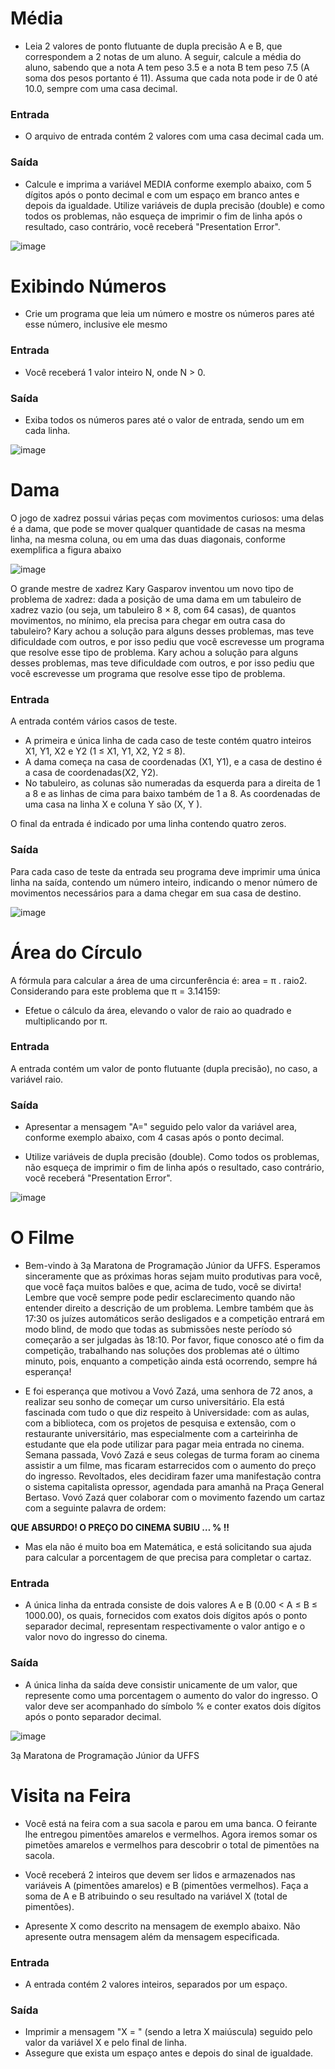 
# Média

- Leia 2 valores de ponto flutuante de dupla precisão A e B, que correspondem a 2 notas de um aluno. A seguir, calcule a média do aluno, sabendo que a nota A tem peso 3.5 e a nota B tem peso 7.5 (A soma dos pesos portanto é 11). Assuma que cada nota pode ir de 0 até 10.0, sempre com uma casa decimal.

### Entrada

- O arquivo de entrada contém 2 valores com uma casa decimal cada um.

### Saída

- Calcule e imprima a variável MEDIA conforme exemplo abaixo, com 5 dígitos após o ponto decimal e com um espaço em branco antes e depois da igualdade. Utilize variáveis de dupla precisão (double) e como todos os problemas, não esqueça de imprimir o fim de linha após o resultado, caso contrário, você receberá "Presentation Error".

![image](https://user-images.githubusercontent.com/32016610/154385732-e67d528f-e7ef-4829-baec-14546ff44fe2.png)


# Exibindo Números


- Crie um programa que leia um número e mostre os números pares até esse número, inclusive ele mesmo

### Entrada

- Você receberá 1 valor inteiro N, onde N > 0.

### Saída

- Exiba todos os números pares até o valor de entrada, sendo um em cada linha. 


 ![image](https://user-images.githubusercontent.com/32016610/154385461-8a2852d5-67a8-407b-8998-3173d67b9eff.png)



# Dama

O jogo de xadrez possui várias peças com movimentos curiosos: uma delas é a dama, que pode se mover qualquer quantidade de casas na mesma linha, na mesma coluna, ou em uma das duas diagonais, conforme exemplifica a figura abaixo

![image](https://user-images.githubusercontent.com/32016610/154385586-a738e682-7c62-45da-9d84-6b610940a103.png)

<p> O grande mestre de xadrez Kary Gasparov inventou um novo tipo de problema de xadrez: dada a posição de uma dama em um tabuleiro de xadrez vazio (ou seja, um tabuleiro 8 × 8, com 64 casas), de quantos movimentos, no mínimo, ela precisa para chegar em outra casa do tabuleiro? Kary achou a solução para alguns desses problemas, mas teve dificuldade com outros, e por isso pediu que você escrevesse um programa que resolve esse tipo de problema. Kary achou a solução para alguns desses problemas, mas teve dificuldade com outros, e por isso pediu que você escrevesse um programa que resolve esse tipo de problema.  </p> 

### Entrada

A entrada contém vários casos de teste. 
- A primeira e única linha de cada caso de teste contém quatro inteiros X1, Y1, X2 e Y2 (1 ≤ X1, Y1, X2, Y2 ≤ 8). 
- A dama começa na casa de coordenadas (X1, Y1), e a casa de destino é a casa de coordenadas(X2, Y2).
- No tabuleiro, as colunas são numeradas da esquerda para a direita de 1 a 8 e as linhas de cima para baixo também de 1 a 8. As coordenadas de uma casa na linha X e coluna Y são (X, Y ).

O final da entrada é indicado por uma linha contendo quatro zeros.

### Saída

Para cada caso de teste da entrada seu programa deve imprimir uma única linha na saída, contendo um número inteiro, indicando o menor número de movimentos necessários para a dama chegar em sua casa de destino.

![image](https://user-images.githubusercontent.com/32016610/154385219-9f691b2d-d854-4d92-b3d1-c66ad21e8cbb.png)


# Área do Círculo

A fórmula para calcular a área de uma circunferência é: area = π . raio2. Considerando para este problema que π = 3.14159:

- Efetue o cálculo da área, elevando o valor de raio ao quadrado e multiplicando por π.

### Entrada
A entrada contém um valor de ponto flutuante (dupla precisão), no caso, a variável raio.

### Saída

- Apresentar a mensagem "A=" seguido pelo valor da variável area, conforme exemplo abaixo, com 4 casas após o ponto decimal. 

- Utilize variáveis de dupla precisão (double). Como todos os problemas, não esqueça de imprimir o fim de linha após o resultado, caso contrário, você receberá "Presentation Error".


![image](https://user-images.githubusercontent.com/32016610/154823557-3c2d3274-cf65-4732-88f8-b109ed00816c.png)


# O Filme


- Bem-vindo à 3ạ Maratona de Programação Júnior da UFFS. Esperamos sinceramente que as próximas horas sejam muito produtivas para você, que você faça muitos balões e que, acima de tudo, você se divirta! Lembre que você sempre pode pedir esclarecimento quando não entender direito a descrição de um problema. Lembre também que às 17:30 os juízes automáticos serão desligados e a competição entrará em modo blind, de modo que todas as submissões neste período só começarão a ser julgadas às 18:10. Por favor, fique conosco até o fim da competição, trabalhando nas soluções dos problemas até o último minuto, pois, enquanto a competição ainda está ocorrendo, sempre há esperança!

- E foi esperança que motivou a Vovó Zazá, uma senhora de 72 anos, a realizar seu sonho de começar um curso universitário. Ela está fascinada com tudo o que diz respeito à Universidade: com as aulas, com a biblioteca, com os projetos de pesquisa e extensão, com o restaurante universitário, mas especialmente com a carteirinha de estudante que ela pode utilizar para pagar meia entrada no cinema. Semana passada, Vovó Zazá e seus colegas de turma foram ao cinema assistir a um filme, mas ficaram estarrecidos com o aumento do preço do ingresso. Revoltados, eles decidiram fazer uma manifestação contra o sistema capitalista opressor, agendada para amanhã na Praça General Bertaso. Vovó Zazá quer colaborar com o movimento fazendo um cartaz com a seguinte palavra de ordem:

<strong> QUE ABSURDO! O PREÇO DO CINEMA SUBIU … % !! </strong>

- Mas ela não é muito boa em Matemática, e está solicitando sua ajuda para calcular a porcentagem de que precisa para completar o cartaz.


### Entrada

- A única linha da entrada consiste de dois valores A e B (0.00 < A ≤ B ≤ 1000.00), os quais, fornecidos com exatos dois dígitos após o ponto separador decimal, representam respectivamente o valor antigo e o valor novo do ingresso do cinema.

### Saída

- A única linha da saída deve consistir unicamente de um valor, que represente como uma porcentagem o aumento do valor do ingresso. O valor deve ser acompanhado do símbolo % e conter exatos dois dígitos após o ponto separador decimal.


![image](https://user-images.githubusercontent.com/32016610/154823950-e66a5b3c-7679-4bb3-823b-56b800e0ba3c.png)

3ạ Maratona de Programação Júnior da UFFS


# Visita na Feira

- Você está na feira com a sua sacola e parou em uma banca. O feirante lhe entregou pimentões amarelos e vermelhos. Agora iremos somar os pimetões amarelos e vermelhos para descobrir o total de pimentões na sacola. 

-  Você receberá 2 inteiros que devem ser lidos e armazenados nas variáveis A (pimentões amarelos) e B (pimentões vermelhos). Faça a soma de A e B atribuindo o seu resultado na variável X (total de pimentões). 

-  Apresente X como descrito na mensagem de exemplo abaixo. Não apresente outra mensagem além da mensagem especificada.

### Entrada

- A entrada contém 2 valores inteiros, separados por um espaço.

### Saída

- Imprimir a mensagem "X = " (sendo a letra X maiúscula) seguido pelo valor da variável X e pelo final de linha. 
- Assegure que exista um espaço antes e depois do sinal de igualdade.





